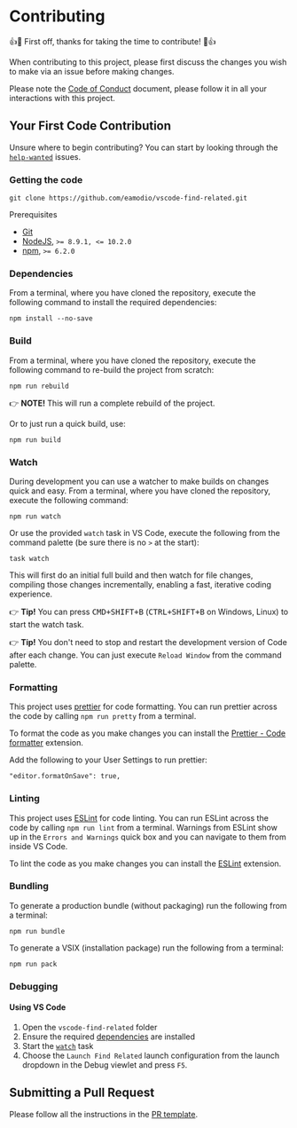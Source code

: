 # Contributing

👍🎉 First off, thanks for taking the time to contribute! 🎉👍

When contributing to this project, please first discuss the changes you wish to make via an issue before making changes.

Please note the [Code of Conduct](CODE_OF_CONDUCT.md) document, please follow it in all your interactions with this project.

## Your First Code Contribution

Unsure where to begin contributing? You can start by looking through the [`help-wanted`](https://github.com/eamodio/vscode-find-related/labels/help%20wanted) issues.

### Getting the code

```
git clone https://github.com/eamodio/vscode-find-related.git
```

Prerequisites

- [Git](https://git-scm.com/)
- [NodeJS](https://nodejs.org/en/), `>= 8.9.1, <= 10.2.0`
- [npm](https://npmjs.com/), `>= 6.2.0`

### Dependencies

From a terminal, where you have cloned the repository, execute the following command to install the required dependencies:

```
npm install --no-save
```

### Build

From a terminal, where you have cloned the repository, execute the following command to re-build the project from scratch:

```
npm run rebuild
```

👉 **NOTE!** This will run a complete rebuild of the project.

Or to just run a quick build, use:

```
npm run build
```

### Watch

During development you can use a watcher to make builds on changes quick and easy. From a terminal, where you have cloned the repository, execute the following command:

```
npm run watch
```

Or use the provided `watch` task in VS Code, execute the following from the command palette (be sure there is no `>` at the start):

```
task watch
```

This will first do an initial full build and then watch for file changes, compiling those changes incrementally, enabling a fast, iterative coding experience.

👉 **Tip!** You can press <kbd>CMD+SHIFT+B</kbd> (<kbd>CTRL+SHIFT+B</kbd> on Windows, Linux) to start the watch task.

👉 **Tip!** You don't need to stop and restart the development version of Code after each change. You can just execute `Reload Window` from the command palette.

### Formatting

This project uses [prettier](https://prettier.io/) for code formatting. You can run prettier across the code by calling `npm run pretty` from a terminal.

To format the code as you make changes you can install the [Prettier - Code formatter](https://marketplace.visualstudio.com/items/esbenp.prettier-vscode) extension.

Add the following to your User Settings to run prettier:

```
"editor.formatOnSave": true,
```

### Linting

This project uses [ESLint](https://eslint.org/) for code linting. You can run ESLint across the code by calling `npm run lint` from a terminal. Warnings from ESLint show up in the `Errors and Warnings` quick box and you can navigate to them from inside VS Code.

To lint the code as you make changes you can install the [ESLint](https://marketplace.visualstudio.com/items?itemName=dbaeumer.vscode-eslint) extension.

### Bundling

To generate a production bundle (without packaging) run the following from a terminal:

```
npm run bundle
```

To generate a VSIX (installation package) run the following from a terminal:

```
npm run pack
```

### Debugging

#### Using VS Code

1. Open the `vscode-find-related` folder
2. Ensure the required [dependencies](#dependencies) are installed
3. Start the [`watch`](#watch) task
4. Choose the `Launch Find Related` launch configuration from the launch dropdown in the Debug viewlet and press `F5`.

## Submitting a Pull Request

Please follow all the instructions in the [PR template](.github/PULL_REQUEST_TEMPLATE.md).
